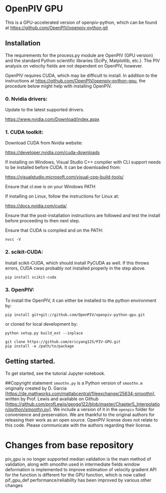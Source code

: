 # OpenPIV GPU
This is a GPU-accelerated version of openpiv-python, which can be found at https://github.com/OpenPIV/openpiv-python.git

## Installation
The requirements for the process.py module are OpenPIV (GPU version) and the standard Python scientific libraries (SciPy, Matplotlib, etc.).
The PIV analysis on velocity fields are not dependent on OpenPIV, however.

OpenPIV requires CUDA, which may be difficult to install. In addition to the instructions at https://github.com/OpenPIV/openpiv-python-gpu, the procedure below might help with installing OpenPIV.

### 0. Nvidia drivers:
Update to the latest supported drivers.

https://www.nvidia.com/Download/index.aspx

### 1. CUDA toolkit:

Download CUDA from Nvidia website:

https://developer.nvidia.com/cuda-downloads

If installing on Windows, Visual Studio C++ compiler with CLI support needs to be installed before CUDA. It can be downloaded from:

https://visualstudio.microsoft.com/visual-cpp-build-tools/

Ensure that cl.exe is on your Windows PATH

If installing on Linux, follow the instructions for Linux at:

https://docs.nvidia.com/cuda/

Ensure that the post-installation instructions are followed and test the install before proceeding to then next step.

Ensure that CUDA is compiled and on the PATH:

	nvcc -V

### 2. scikit-CUDA:
Install scikit-CUDA, which should install PyCUDA as well. If this throws errors, CUDA cwas probably not installed properly in the step above.
        
    pip install scikit-cuda

### 3. OpenPIV:
To install the OpenPIV, it can either be installed to the python environment by:

    pip install git+git://github.com/OpenPIV/openpiv-python-gpu.git
        
or cloned for local development by:

    python setup.py build_ext --inplace

    git clone https://github.com/ericyang125/PIV-GPU.git
    pip install -e /path/to/package
    
## Getting started.
To get started, see the tutorial Jupyter notebook.

##Copyright statement
`smoothn.py` is a Python version of `smoothn.m` originally created by D. Garcia [https://de.mathworks.com/matlabcentral/fileexchange/25634-smoothn], written by Prof. Lewis and available on Github [https://github.com/profLewis/geogg122/blob/master/Chapter5_Interpolation/python/smoothn.py]. We include a version of it in the `openpiv` folder for convenience and preservation. We are thankful to the original authors for releasing their work as an open source. OpenPIV license does not relate to this code. Please communicate with the authors regarding their license.

# Changes from base repository
piv_gpu is no longer supported
median validation is the main method of validation, along with smoothn used in intermediate fields
window deformation is implemented to improve estimation of velocity gradient
API for the function is different for the GPU function, which is now called pif_gpu_def
performance/reliability has been improved by various other changes
